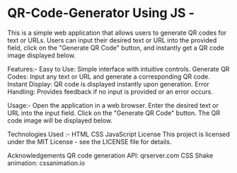 # QR-Code-Generator Using JS -

This is a simple web application that allows users to generate QR codes for text or URLs. 
Users can input their desired text or URL into the provided field, 
click on the "Generate QR Code" button, and instantly get a QR code image displayed below.

Features:-
Easy to Use: Simple interface with intuitive controls.
Generate QR Codes: Input any text or URL and generate a corresponding QR code.
Instant Display: QR code is displayed instantly upon generation.
Error Handling: Provides feedback if no input is provided or an error occurs.

Usage:-
Open the application in a web browser.
Enter the desired text or URL into the input field.
Click on the "Generate QR Code" button.
The QR code image will be displayed below.

Technologies Used :-
HTML
CSS
JavaScript
License
This project is licensed under the MIT License - see the LICENSE file for details.

Acknowledgements
QR code generation API: qrserver.com
CSS Shake animation: cssanimation.io
